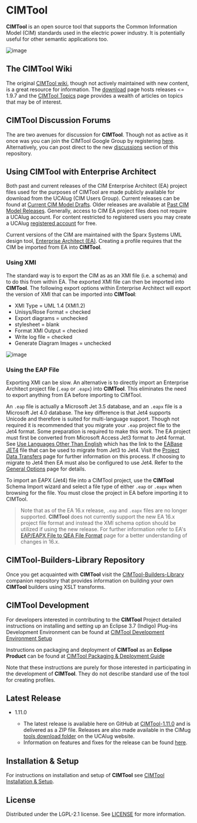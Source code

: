 # CIMTool

**CIMTool** is an open source tool that supports the Common Information Model (CIM) standards used in the electric power industry.  It is potentially useful for other semantic applications too.

![image](https://user-images.githubusercontent.com/63370413/186975970-e0afe4f1-1b09-4d61-b060-577b255db027.png)

## The CIMTool Wiki

  The original [CIMTool wiki](https://wiki.cimtool.org/), though not actively maintained with new content, is a great resource for information. The [download](https://wiki.cimtool.org/Download.html) page hosts releases <= 1.9.7 and the [CIMTool Topics](https://wiki.cimtool.org/CIMTool_Topics.html) page provides a wealth of articles on topics that may be of interest.

## CIMTool Discussion Forums

  The are two avenues for discussion for **CIMTool**.  Though not as active as it once was you can join the CIMTool Google Group by registering [here](https://groups.google.com/g/cimtool). Alternatively, you can post direct to the new [discussions](https://github.com/CIMug-org/CIMTool/discussions) section of this repository.
  
## Using CIMTool with Enterprise Architect

Both past and current releases of the CIM Enterprise Architect (EA) project files used for the purposes of CIMTool are made publicly available for download from the UCAIug (CIM Users Group).  Current releases can be found at [Current CIM Model Drafts](https://cimug.ucaiug.org/CIM%20Model%20Releases/Forms/AllItems.aspx).  Older releases are available at [Past CIM Model Releases](https://cimug.ucaiug.org/CIM%20Releases/Forms/AllItems.aspx).  Generally, access to CIM EA project files does not require a UCAIug account. For content restricted to registered users you may create a UCAIug [registered account](https://cimug.ucaiug.org/pages/Join.aspx) for free.

Current versions of the CIM are maintained with the Sparx Systems UML design tool, [Enterprise Architect (EA)](https://sparxsystems.com/). Creating a profile requires that the CIM be imported from EA into **CIMTool**. 

### Using XMI

The standard way is to export the CIM as as an XMI file (i.e. a schema) and to do this from within EA. The exported XMI file can then be imported into **CIMTool**. The following export options within Enterprise Architect will export the version of XMI that can be imported into **CIMTool**:

* XMI Type = UML 1.4 (XMI1.2)
* Unisys/Rose Format = checked
* Export diagrams = unchecked 
* stylesheet = blank
* Format XMI Output = checked
* Write log file = checked
* Generate Diagram Images = unchecked 

![image](https://user-images.githubusercontent.com/63370413/200277774-aa0c18cb-2250-4798-802d-ce506231fdd8.png)

### Using the EAP File

Exporting XMI can be slow. An alternative is to directly import an Enterprise Architect project file (```.eap``` or ```.eapx```) into **CIMTool**. This eliminates the need to export anything from EA before importing to CIMTool. 

An ```.eap``` file is actually a Microsoft Jet 3.5 database, and an ```.eapx``` file is a Microsoft Jet 4.0 database. The key difference is that Jet4 supports Unicode and  therefore is suited for multi-language support. Though not required it is recommended that you migrate your ```.eap``` project file to the Jet4 format.  Some preparation is required to make this work. The EA project must first be converted from Microsoft Access Jet3 format to Jet4 format. See [Use Languages Other Than English](https://sparxsystems.com/enterprise_architect_user_guide/15.0/team_support/check_in_languages_other_than_.html) which has the link to the [EABase JET4](https://sparxsystems.com/bin/EABase_JET4.zip) file that can be used to migrate from Jet3 to Jet4.  Visit the [Project Data Transfers](https://sparxsystems.com/enterprise_architect_user_guide/15.0/model_publishing/performadatatransfer.html) page for further information on this process. If choosing to migrate to Jet4 then EA must also be configured to use Jet4.  Refer to the [General Options](https://sparxsystems.com/enterprise_architect_user_guide/15.0/user_interface/generalsettings.html) page for details. 

To import an EAPX (Jet4) file into a CIMTool project, use the **CIMTool** Schema Import wizard and select a file type of either ```.eap``` or ```.eapx``` when browsing for the file. You must close the project in EA before importing it to CIMTool.

> Note that as of the EA 16.x release, ```.eap``` and ```.eapx``` files are no longer supported. **CIMTool** does not currently support the new EA 16.x project file format and instead the XMI schema option should be utilized if using the new release. For further information refer to EA's [EAP/EAPX File to QEA File Format](https://sparxsystems.com/enterprise_architect_user_guide/16.0/model_exchange/transfereap.html) page for a better understanding of changes in 16.x. 

## CIMTool-Builders-Library Repository

  Once you get acquainted with **CIMTool** visit the [CIMTool-Builders-Library](https://github.com/CIMug-org/CIMTool-Builders-Library) companion repository that provides information on building your own **CIMTool** builders using XSLT transforms.

## CIMTool Development

  For developers interested in contributing to the **CIMTool** Project detailed instructions on installing and setting up an Eclipse 3.7 (Indigo) Plug-ins Development Environment can be found at [CIMTool Development Environment Setup](https://github.com/CIMug-org/CIMTool/blob/gh-pages/dev-env-setup.md)

  Instructions on packaging and deployment of **CIMTool** as an **Eclipse Product** can be  found at [CIMTool Packaging & Deployment Guide](https://github.com/CIMug-org/CIMTool/blob/gh-pages/cimtool-deploy-instructions.md)

  Note that these instructions are purely for those interested in participating in the development of **CIMTool**. They do not describe standard use of the tool for creating profiles.

## Latest Release

  -   1.11.0

      - The latest release is available here on GitHub at [CIMTool-1.11.0](https://github.com/CIMug-org/CIMTool/releases/tag/1.11.0) and is delivered as a ZIP file. Releases are also made available in the CIMug [tools download folder](https://cimug.ucaiug.org/Standards%20Artifacts/Forms/AllItems.aspx?RootFolder=%2FStandards%20Artifacts%2FUCA%20TF%20Tools&FolderCTID=0x0120001062F2F1DF27704DBB748ABBDC3B3AA2&View=%7BFEBD8EE1%2D6B40%2D42F6%2DB228%2DCCF131291FBE%7D) on the UCAIug website.
      - Information on features and fixes for the release can be found [here](https://cimug-org.github.io/CIMTool/).

## Installation & Setup

For instructions on installation and setup of **CIMTool** see [CIMTool Installation & Setup](https://github.com/CIMug-org/CIMTool/blob/gh-pages/cimtool-installation-and-setup.md).

## License

  Distributed under the LGPL-2.1 license. See [LICENSE](LICENSE) for more information.
